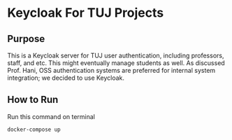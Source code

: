 # Keycloak For TUJ Projects

## Purpose

This is a Keycloak server for TUJ user authentication, including professors, staff, and etc. This might eventually manage students as well.
As discussed Prof. Hani, OSS authentication systems are preferred for internal system integration; we decided to use Keycloak.

## How to Run

Run this command on terminal

```
docker-compose up
```
